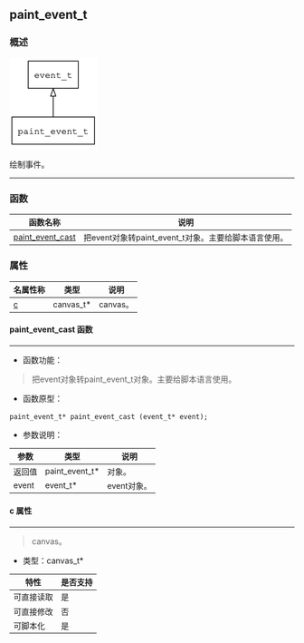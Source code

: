 ## paint\_event\_t
### 概述
![image](images/paint_event_t_0.png)

 绘制事件。


----------------------------------
### 函数
<p id="paint_event_t_methods">

| 函数名称 | 说明 | 
| -------- | ------------ | 
| <a href="#paint_event_t_paint_event_cast">paint\_event\_cast</a> | 把event对象转paint_event_t对象。主要给脚本语言使用。 |
### 属性
<p id="paint_event_t_properties">

| 名属性称 | 类型 | 说明 | 
| -------- | ----- | ------------ | 
| <a href="#paint_event_t_c">c</a> | canvas\_t* | canvas。 |
#### paint\_event\_cast 函数
-----------------------

* 函数功能：

> <p id="paint_event_t_paint_event_cast"> 把event对象转paint_event_t对象。主要给脚本语言使用。




* 函数原型：

```
paint_event_t* paint_event_cast (event_t* event);
```

* 参数说明：

| 参数 | 类型 | 说明 |
| -------- | ----- | --------- |
| 返回值 | paint\_event\_t* | 对象。 |
| event | event\_t* | event对象。 |
#### c 属性
-----------------------
> <p id="paint_event_t_c"> canvas。



* 类型：canvas\_t*

| 特性 | 是否支持 |
| -------- | ----- |
| 可直接读取 | 是 |
| 可直接修改 | 否 |
| 可脚本化   | 是 |

